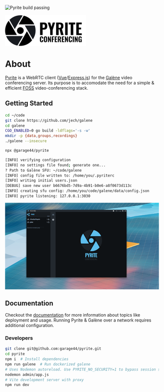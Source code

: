 ![Pyrite build passing](https://github.com/garage44/pyrite/actions/workflows/test.yml/badge.svg)
<br /><br />
<img height="100" src="./ui/public/logo-text.svg">
<br />

# About

[Pyrite](https://pyrite.video) is a WebRTC client ([Vue](https://v3.vuejs.org/)/[Express.js](http://expressjs.com/))
for the [Galène](https://github.com/jech/galene) video conferencing server. Its purpose is to accomodate
the need for a simple & efficient [FOSS](https://en.wikipedia.org/wiki/Free_and_open-source_software)
video-conferencing stack.

## Getting Started

```bash
cd ~/code
git clone https://github.com/jech/galene
cd galene
CGO_ENABLED=0 go build -ldflags='-s -w'
mkdir -p {data,groups,recordings}
./galene --insecure
```

```bash
npx @garage44/pyrite
```

```bash
[INFO] verifying configuration
[INFO] no settings file found; generate one...
? Path to Galène SFU: ~/code/galene
[INFO] config file written to: /home/you/.pyriterc
[INFO] writing initial users.json
[DEBUG] save new user b6676bd5-7d9a-4b91-b0e6-a8f0673d113c
[INFO] creating sfu config: /home/you/code/galene/data/config.json
[INFO] pyrite listening: 127.0.0.1:3030
```

![Pyrite screenshot](./docs/pyrite.png "Pyrite")

## Documentation

Checkout the [documentation](./docs/index.md) for more information about topics like
deployment and usage. Running Pyrite & Galène over a network requires additional
configuration.

### Developers

```bash
git clone git@github.com:garage44/pyrite.git
cd pyrite
npm i  # Install dependencies
npm run galene  # Run dockerized galene
# Uses Nodemon autoreload. Use PYRITE_NO_SECURITY=1 to bypass session security
nodemon admin/app.js
# Vite development server with proxy
npm run dev
```
